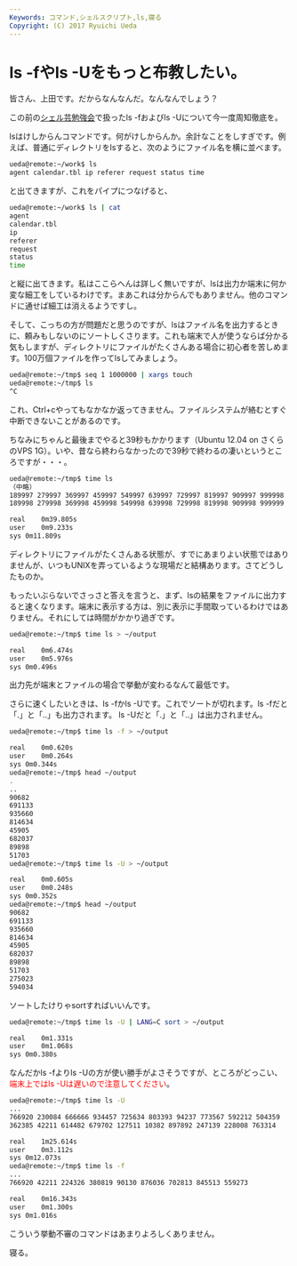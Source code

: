 ```yaml
---
Keywords: コマンド,シェルスクリプト,ls,寝る
Copyright: (C) 2017 Ryuichi Ueda
---
```


# ls -fやls -Uをもっと布教したい。
皆さん、上田です。だからなんなんだ。なんなんでしょう？

この前の<a href="/?page=00684" title="シェル芸勉強会スライド一覧" target="_blank">シェル芸勉強会</a>で扱ったls -fおよびls -Uについて今一度周知徹底を。

lsはけしからんコマンドです。何がけしからんか。余計なことをしすぎです。例えば、普通にディレクトリをlsすると、次のようにファイル名を横に並べます。

```bash
ueda@remote:~/work$ ls
agent calendar.tbl ip referer request status time
```

と出てきますが、これをパイプにつなげると、

```bash
ueda@remote:~/work$ ls | cat
agent
calendar.tbl
ip
referer
request
status
time
```

と縦に出てきます。私はここらへんは詳しく無いですが、lsは出力か端末に何か変な細工をしているわけです。まあこれは分からんでもありません。他のコマンドに通せば細工は消えるようですし。

そして、こっちの方が問題だと思うのですが、lsはファイル名を出力するときに、頼みもしないのにソートしくさります。これも端末で人が使うならば分かる気もしますが、ディレクトリにファイルがたくさんある場合に初心者を苦しめます。100万個ファイルを作ってlsしてみましょう。

```bash
ueda@remote:~/tmp$ seq 1 1000000 | xargs touch
ueda@remote:~/tmp$ ls
^C

```

これ、Ctrl+cやってもなかなか返ってきません。ファイルシステムが絡むとすぐ中断できないことがあるのです。

ちなみにちゃんと最後までやると39秒もかかります（Ubuntu 12.04 on さくらのVPS 1G）。いや、昔なら終わらなかったので39秒で終わるの凄いというところですが・・・。

```bash
ueda@remote:~/tmp$ time ls 
（中略）
189997 279997 369997 459997 549997 639997 729997 819997 909997 999998
189998 279998 369998 459998 549998 639998 729998 819998 909998 999999

real	0m39.805s
user	0m9.233s
sys	0m11.809s
```

ディレクトリにファイルがたくさんある状態が、すでにあまりよい状態ではありませんが、いつもUNIXを弄っているような現場だと結構あります。さてどうしたものか。

もったいぶらないでさっさと答えを言うと、まず、lsの結果をファイルに出力すると速くなります。端末に表示する方は、別に表示に手間取っているわけではありません。それにしては時間がかかり過ぎです。

```bash
ueda@remote:~/tmp$ time ls > ~/output

real	0m6.474s
user	0m5.976s
sys	0m0.496s
```

出力先が端末とファイルの場合で挙動が変わるなんて最低です。

さらに速くしたいときは、ls -fかls -Uです。これでソートが切れます。ls -fだと「.」と「..」も出力されます。
ls -Uだと「.」と「..」は出力されません。

```bash
ueda@remote:~/tmp$ time ls -f > ~/output

real	0m0.620s
user	0m0.264s
sys	0m0.344s
ueda@remote:~/tmp$ head ~/output 
.
..
90682
691133
935660
814634
45905
682037
89898
51703
ueda@remote:~/tmp$ time ls -U > ~/output

real	0m0.605s
user	0m0.248s
sys	0m0.352s
ueda@remote:~/tmp$ head ~/output
90682
691133
935660
814634
45905
682037
89898
51703
275023
594034
```

ソートしたけりゃsortすればいいんです。

```bash
ueda@remote:~/tmp$ time ls -U | LANG=C sort > ~/output

real	0m1.331s
user	0m1.068s
sys	0m0.380s
```

なんだかls -fよりls -Uの方が使い勝手がよさそうですが、ところがどっこい、<span style="color:red">端末上ではls -Uは遅いので注意してください</span>。

```bash
ueda@remote:~/tmp$ time ls -U
...
766920 230084 666666 934457 725634 803393 94237 773567 592212 504359
362385 42211 614482 679702 127511 10382 897892 247139 228008 763314

real	1m25.614s
user	0m3.112s
sys	0m12.073s
ueda@remote:~/tmp$ time ls -f
...
766920 42211 224326 380819 90130 876036 702813 845513 559273

real	0m16.343s
user	0m1.300s
sys	0m1.016s
```

こういう挙動不審のコマンドはあまりよろしくありません。


寝る。
